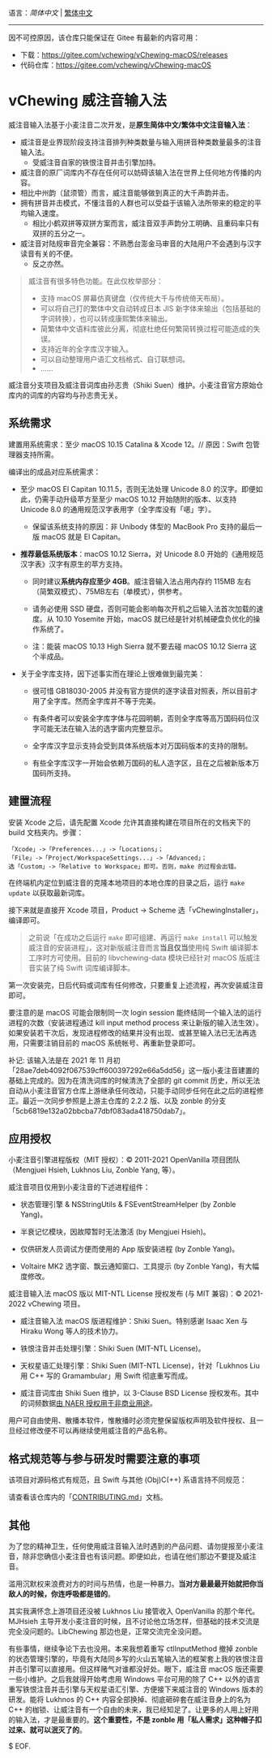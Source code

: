 语言：*简体中文* | [繁体中文](https://gitee.com/windwords/vChewing-macOS/blob/main/README-CHT.md)

---

因不可控原因，该仓库只能保证在 Gitee 有最新的内容可用：

- 下载：https://gitee.com/vchewing/vChewing-macOS/releases
- 代码仓库：https://gitee.com/vchewing/vChewing-macOS

# vChewing 威注音输入法

威注音输入法基于小麦注音二次开发，是**原生简体中文/繁体中文注音输入法**：

- 威注音是业界现阶段支持注音排列种类数量与输入用拼音种类数量最多的注音输入法。
  - 受威注音自家的铁恨注音并击引擎加持。
- 威注音的原厂词库内不存在任何可以妨碍该输入法在世界上任何地方传播的内容。
- 相比中州韵（鼠须管）而言，威注音能够做到真正的大千声韵并击。
- 拥有拼音并击模式，不懂注音的人群也可以受益于该输入法所带来的稳定的平均输入速度。
  - 相比小鹤双拼等双拼方案而言，威注音双手声韵分工明确、且重码率只有双拼的五分之一。
- 威注音对陆规审音完全兼容：不熟悉台澎金马审音的大陆用户不会遇到与汉字读音有关的不便。
  - 反之亦然。

>威注音有很多特色功能。在此仅枚举部分：
>- 支持 macOS 屏幕仿真键盘（仅传统大千与传统倚天布局）。
>- 可以将自己打的繁体中文自动转成日本 JIS 新字体来输出（包括基础的字词转换），也可以转成康熙繁体来输出。
>- 简繁体中文语料库彼此分离，彻底杜绝任何繁简转换过程可能造成的失误。
>- 支持近年的全字库汉字输入。
>- 可以自动整理用户语汇文档格式、自订联想词。
>- ……

威注音分支项目及威注音词库由孙志贵（Shiki Suen）维护。小麦注音官方原始仓库内的词库的内容均与孙志贵无关。

## 系统需求

建置用系统需求：至少 macOS 10.15 Catalina & Xcode 12。// 原因：Swift 包管理器支持所需。

编译出的成品对应系统需求：

- 至少 macOS El Capitan 10.11.5，否则无法处理 Unicode 8.0 的汉字。即便如此，仍需手动升级苹方至至少 macOS 10.12 开始随附的版本、以支持 Unicode 8.0 的通用规范汉字表用字（全字库没有「𫫇」字）。

    - 保留该系统支持的原因：非 Unibody 体型的 MacBook Pro 支持的最后一版 macOS 就是 El Capitan。

- **推荐最低系统版本**：macOS 10.12 Sierra，对 Unicode 8.0 开始的《通用规范汉字表》汉字有原生的苹方支持。

    - 同时建议**系统内存应至少 4GB**。威注音输入法占用内存约 115MB 左右（简繁双模式）、75MB左右（单模式），供参考。

	- 请务必使用 SSD 硬盘，否则可能会影响每次开机之后输入法首次加载的速度。从 10.10 Yosemite 开始，macOS 就已经是针对机械硬盘负优化的操作系统了。

    - 注：能装 macOS 10.13 High Sierra 就不要去碰 macOS 10.12 Sierra 这个半成品。

- 关于全字库支持，因下述事实而在理论上很难做到最完美：

    - 很可惜 GB18030-2005 并没有官方提供的逐字读音对照表，所以目前才用了全字库。然而全字库并不等于完美。

    - 有条件者可以安装全字库字体与花园明朝，否则全字库等高万国码码位汉字可能无法在输入法的选字窗内完整显示。
 
    - 全字库汉字显示支持会受到具体系统版本对万国码版本的支持的限制。
 
    - 有些全字库汉字一开始会依赖万国码的私人造字区，且在之后被新版本万国码所支持。
 
## 建置流程

安装 Xcode 之后，请先配置 Xcode 允许其直接构建在项目所在的文档夹下的 build 文档夹内。步骤：
```
「Xcode」->「Preferences...」->「Locations」；
「File」->「Project/WorkspaceSettings...」->「Advanced」；
选「Custom」->「Relative to Workspace」即可。否则，make 的过程会出错。
```
在终端机内定位到威注音的克隆本地项目的本地仓库的目录之后，运行 `make update` 以获取最新词库。

接下来就是直接开 Xcode 项目，Product -> Scheme 选「vChewingInstaller」，编译即可。

> 之前说「在成功之后运行 `make` 即可组建、再运行 `make install` 可以触发威注音的安装进程」，这对新版威注音而言**当且仅当**使用纯 Swift 编译脚本工序时方可使用。目前的 libvchewing-data 模块已经针对 macOS 版威注音实装了纯 Swift 词库编译脚本。

第一次安装完，日后代码或词库有任何修改，只要重复上述流程，再次安装威注音即可。

要注意的是 macOS 可能会限制同一次 login session 能终结同一个输入法的运行进程的次数（安装进程通过 kill input method process 来让新版的输入法生效）。如果安装若干次后，发现进程修改的结果并没有出现、或甚至输入法已无法再选用，只需要注销目前的 macOS 系统帐号、再重新登录即可。

补记: 该输入法是在 2021 年 11 月初「28ae7deb4092f067539cff600397292e66a5dd56」这一版小麦注音建置的基础上完成的。因为在清洗词库的时候清洗了全部的 git commit 历史，所以无法自动从小麦注音官方仓库上游继承任何改动，只能手动同步任何在此之后的进程修正。最近一次同步参照是上游主仓库的 2.2.2 版、以及 zonble 的分支「5cb6819e132a02bbcba77dbf083ada418750dab7」。

## 应用授权

小麦注音引擎进程版权（MIT 授权）：© 2011-2021 OpenVanilla 项目团队（Mengjuei Hsieh, Lukhnos Liu, Zonble Yang, 等）。

威注音项目仅用到小麦注音的下述进程组件：

- 状态管理引擎 & NSStringUtils & FSEventStreamHelper (by Zonble Yang)。

- 半衰记忆模块，因故障暂时无法激活 (by Mengjuei Hsieh)。

- 仅供研发人员调试方便而使用的 App 版安装进程 (by Zonble Yang)。

- Voltaire MK2 选字窗、飘云通知窗口、工具提示 (by Zonble Yang)，有大幅度修改。

威注音输入法 macOS 版以 MIT-NTL License 授权发布 (与 MIT 兼容)：© 2021-2022 vChewing 项目。

- 威注音输入法 macOS 版进程维护：Shiki Suen。特别感谢 Isaac Xen 与 Hiraku Wong 等人的技术协力。

- 铁恨注音并击处理引擎：Shiki Suen (MIT-NTL License)。

- 天权星语汇处理引擎：Shiki Suen (MIT-NTL License)，针对「Lukhnos Liu 用 C++ 写的 Gramambular」用 Swift 彻底重写而成。

- 威注音词库由 Shiki Suen 维护，以 3-Clause BSD License 授权发布。其中的词频数据[由 NAER 授权用于非商业用途](https://twitter.com/ShikiSuen/status/1479329302713831424)。

用户可自由使用、散播本软件，惟散播时必须完整保留版权声明及软件授权、且一旦经过修改便不可以再继续使用威注音的产品名称。

## 格式规范等与参与研发时需要注意的事项

该项目对源码格式有规范，且 Swift 与其他 (Obj)C(++) 系语言持不同规范：

请查看该仓库内的「[CONTRIBUTING.md](./CONTRIBUTING.md)」文档。

## 其他

为了您的精神卫生，任何使用威注音输入法时遇到的产品问题、请勿提报至小麦注音，除非您确信小麦注音也有该问题。即便如此，也请在他们那边不要提及威注音。

滥用沉默权来浪费对方的时间与热情，也是一种暴力。**当对方最最最开始就把你当敌人的时候，你连呼吸都是错的**。

其实我满怀念上游项目还没被 Lukhnos Liu 接管收入 OpenVanilla 的那个年代。MJHsieh 主导开发小麦注音的时候，且不讨论他立场怎样，但基础的技术交流是完全没问题的。LibChewing 那边也是，正常交流完全没问题。

有些事情，继续争论下去也没用。本来我想着重写 ctlInputMethod 撤掉 zonble 的状态管理引擎的，毕竟有大陆同乡写的火山五笔输入法的框架套上我的铁恨注音并击引擎可以直接用。但这样赌气对谁都没好处。眼下，威注音 macOS 版还需要一些小维护。之后我就得开始考虑用 Windows 平台可用的除了 C++ 以外的语言重写铁恨注音并击引擎与天权星语汇引擎、方便接下来威注音的 Windows 版本的研发。能将 Lukhnos 的 C++ 内容全部换掉、彻底砸碎套在威注音身上的名为 C++ 的枷锁、让威注音有一个自由的未来，我已经知足了。让更多的人用上好用的输入法，才是最重要的。**这个重要性，不是 zonble 用「私人需求」这种帽子扣过来、就可以泯灭了的**。

$ EOF.
